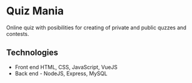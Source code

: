 # Quiz Mania
Online quiz with posibilities for creating of private and public quzzes and contests.

## Technologies
* Front end HTML, CSS, JavaScript, VueJS
* Back end - NodeJS, Express, MySQL